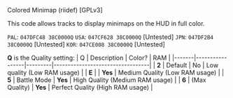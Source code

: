 Colored Minimap (riidef) [GPLv3]

This code allows tracks to display minimaps on the HUD in full color.

`PAL`: `047DFC48 38C0000Q`
`USA`: `047CF628 38C0000Q` [Untested]
`JPN`: `047DF2B4 38C0000Q` [Untested]
`KOR`: `047CE008 38C0000Q` [Untested]

**Q** is the Quality setting:
| Q     | Description     | Color?  | RAM                              |
|-------|-----------------|---------|----------------------------------|
| **2** | Default         | No      | Low quality (Low RAM usage)      |
| **E** |                 | **Yes** | Medium Quality (Low RAM usage)   |
| **5** | Battle Mode     | **Yes** | High Quality (Medium RAM usage)  |
| **6** | (Max Quality)   | **Yes** | Perfect Quality (High RAM usage) |
